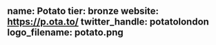 name: Potato
tier: bronze
website: https://p.ota.to/
twitter_handle: potatolondon
logo_filename: potato.png
---
